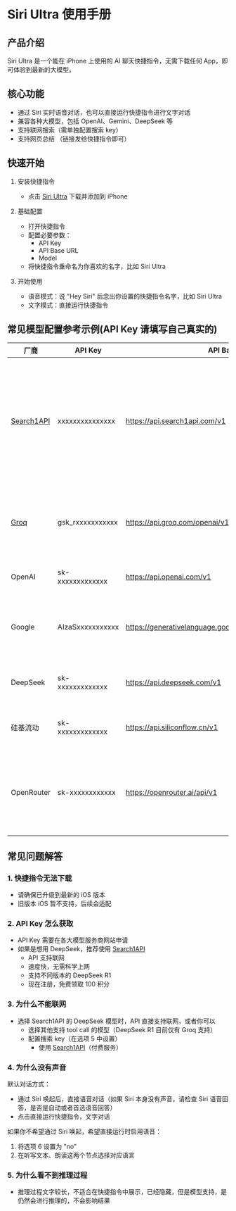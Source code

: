 # Siri Ultra 使用手册

## 产品介绍
Siri Ultra 是一个能在 iPhone 上使用的 AI 聊天快捷指令，无需下载任何 App，即可体验到最新的大模型。

## 核心功能
- 通过 Siri 实时语音对话，也可以直接运行快捷指令进行文字对话
- 兼容各种大模型，包括 OpenAI、Gemini、DeepSeek 等
- 支持联网搜索（需单独配置搜索 key）
- 支持网页总结 （链接发给快捷指令即可）

## 快速开始
1. 安装快捷指令
   - 点击 [Siri Ultra](https://s.search1api.com/siriultra006) 下载并添加到 iPhone

2. 基础配置
   - 打开快捷指令
   - 配置必要参数：
     - API Key
     - API Base URL
     - Model
   - 将快捷指令重命名为你喜欢的名字，比如 Siri Ultra

3. 开始使用
   - 语音模式：说 "Hey Siri" 后念出你设置的快捷指令名字，比如 Siri Ultra
   - 文字模式：直接运行快捷指令

## 常见模型配置参考示例(API Key 请填写自己真实的)
| 厂商 | API Key | API Base | Model | 备注 | 
| --- | --- | --- | --- | --- | 
| [Search1API](https://www.search1api.com/)| xxxxxxxxxxxxxxx | https://api.search1api.com/v1 | deepseek-r1-70b-fast-online | API 直接支持联网，速度快，支持不同版本的 DeepSeek R1，无需科学上网，注册免费 100 积分 |
| [Groq](https://console.groq.com/login) | gsk_rxxxxxxxxxxx | https://api.groq.com/openai/v1 | deepseek-r1-distill-llama-70b | 速度快，有免费额度，支持 DeepSeek R1 模型，需要科学上网 |
| OpenAI| sk-xxxxxxxxxxxxx | https://api.openai.com/v1 | gpt-4o-mini | 速度快，API 付费难度较大 | 
| Google| AIzaSxxxxxxxxxxx | https://generativelanguage.googleapis.com/v1beta/openai | gemini-2.0-flash | 速度快，有免费额度，支持 Gemini 模型，需要科学上网 |
| DeepSeek| sk-xxxxxxxxxxxxx |     https://api.deepseek.com/v1 | deepseek-reasoner | 速度慢，免费用户当前几乎无法使用 |
| 硅基流动| sk-xxxxxxxxxxxxx | https://api.siliconflow.cn/v1 | deepseek-ai/DeepSeek-R1-Distill-Llama-70B | 速度慢，免费用户当前几乎无法使用 |
| OpenRouter| sk-xxxxxxxxxxxx | https://openrouter.ai/api/v1 | deepseek/deepseek-r1-distill-llama-70b:free | 速度一般，有免费额度，支持 DeepSeek R1 模型，无需科学上网 |

## 常见问题解答

### 1. 快捷指令无法下载
- 请确保已升级到最新的 iOS 版本
- 旧版本 iOS 暂不支持，后续会适配

### 2. API Key 怎么获取
- API Key 需要在各大模型服务商网站申请
- 如果是想用 DeepSeek，推荐使用 [Search1API](https://www.search1api.com/) 
  - API 支持联网
  - 速度快，无需科学上网
  - 支持不同版本的 DeepSeek R1
  - 现在注册，免费领取 100 积分

### 3. 为什么不能联网
- 选择 Search1API 的 DeepSeek 模型时，API 直接支持联网，或者你可以
  - 选择其他支持 tool call 的模型（DeepSeek R1 目前仅有 Groq 支持）
  - 配置搜索 key（在选项 5 中设置）
    - 使用 [Search1API](https://www.search1api.com/)（付费服务）

### 4. 为什么没有声音
默认对话方式：
- 通过 Siri 唤起后，直接语音对话（如果 Siri 本身没有声音，请检查 Siri 语音回答，是否是自动或者首选语音回答）
- 点击直接运行快捷指令，文字对话

如果你不希望通过 Siri 唤起，希望直接运行时启用语音：
1. 将选项 6 设置为 "no"
2. 在听写文本、朗读这两个节点选择对应语言

### 5. 为什么看不到推理过程
- 推理过程文字较长，不适合在快捷指令中展示，已经隐藏，但是模型支持，是仍然会进行推理的，不会影响结果